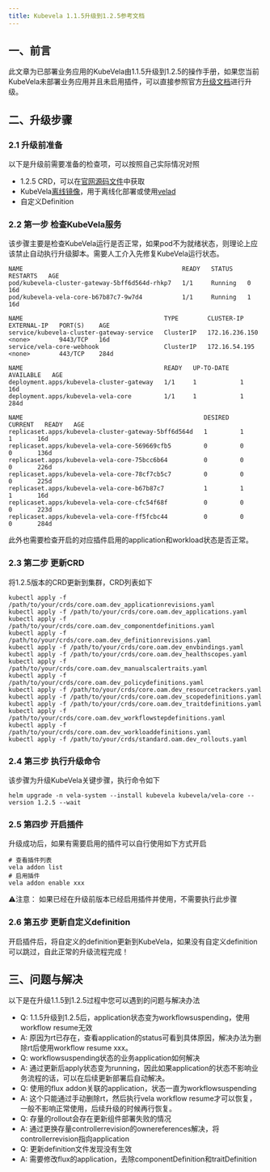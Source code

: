```yaml
---
title: Kubevela 1.1.5升级到1.2.5参考文档
---
```

## 一、前言
此文章为已部署业务应用的KubeVela由1.1.5升级到1.2.5的操作手册，如果您当前KubeVela未部署业务应用并且未启用插件，可以直接参照官方[升级文档](https://kubevela.io/zh/docs/v1.2/platform-engineers/advanced-install#%E5%8D%87%E7%BA%A7)进行升级。
## 二、升级步骤
### 2.1 升级前准备
以下是升级前需要准备的检查项，可以按照自己实际情况对照
- 1.2.5 CRD，可以在[官网源码文件](https://github.com/kubevela/kubevela/tree/v1.2.5/charts/vela-core)中获取
- KubeVela[离线镜像](https://kubevela.io/zh/docs/v1.2/platform-engineers/system-operation/offline-installation)，用于离线化部署或使用[velad](https://github.com/oam-dev/velad)
- 自定义Definition
### 2.2 第一步 检查KubeVela服务
该步骤主要是检查KubeVela运行是否正常，如果pod不为就绪状态，则理论上应该禁止自动执行升级脚本。需要人工介入先修复KubeVela运行状态。
```
NAME                                            READY   STATUS    RESTARTS   AGE
pod/kubevela-cluster-gateway-5bff6d564d-rhkp7   1/1     Running   0          16d
pod/kubevela-vela-core-b67b87c7-9w7d4           1/1     Running   1          16d

NAME                                       TYPE        CLUSTER-IP       EXTERNAL-IP   PORT(S)    AGE
service/kubevela-cluster-gateway-service   ClusterIP   172.16.236.150   <none>        9443/TCP   16d
service/vela-core-webhook                  ClusterIP   172.16.54.195    <none>        443/TCP    284d

NAME                                       READY   UP-TO-DATE   AVAILABLE   AGE
deployment.apps/kubevela-cluster-gateway   1/1     1            1           16d
deployment.apps/kubevela-vela-core         1/1     1            1           284d

NAME                                                  DESIRED   CURRENT   READY   AGE
replicaset.apps/kubevela-cluster-gateway-5bff6d564d   1         1         1       16d
replicaset.apps/kubevela-vela-core-569669cfb5         0         0         0       136d
replicaset.apps/kubevela-vela-core-75bcc6b64          0         0         0       226d
replicaset.apps/kubevela-vela-core-78cf7cb5c7         0         0         0       225d
replicaset.apps/kubevela-vela-core-b67b87c7           1         1         1       16d
replicaset.apps/kubevela-vela-core-cfc54f68f          0         0         0       223d
replicaset.apps/kubevela-vela-core-ff5fcbc44          0         0         0       284d
```
此外也需要检查开启的对应插件启用的application和workload状态是否正常。
### 2.3 第二步 更新CRD
将1.2.5版本的CRD更新到集群，CRD列表如下
```shell
kubectl apply -f /path/to/your/crds/core.oam.dev_applicationrevisions.yaml
kubectl apply -f /path/to/your/crds/core.oam.dev_applications.yaml
kubectl apply -f /path/to/your/crds/core.oam.dev_componentdefinitions.yaml
kubectl apply -f /path/to/your/crds/core.oam.dev_definitionrevisions.yaml
kubectl apply -f /path/to/your/crds/core.oam.dev_envbindings.yaml
kubectl apply -f /path/to/your/crds/core.oam.dev_healthscopes.yaml
kubectl apply -f /path/to/your/crds/core.oam.dev_manualscalertraits.yaml
kubectl apply -f /path/to/your/crds/core.oam.dev_policydefinitions.yaml
kubectl apply -f /path/to/your/crds/core.oam.dev_resourcetrackers.yaml
kubectl apply -f /path/to/your/crds/core.oam.dev_scopedefinitions.yaml
kubectl apply -f /path/to/your/crds/core.oam.dev_traitdefinitions.yaml
kubectl apply -f /path/to/your/crds/core.oam.dev_workflowstepdefinitions.yaml
kubectl apply -f /path/to/your/crds/core.oam.dev_workloaddefinitions.yaml
kubectl apply -f /path/to/your/crds/standard.oam.dev_rollouts.yaml
```
### 2.4 第三步 执行升级命令
该步骤为升级KubeVela关键步骤，执行命令如下
``` shell
helm upgrade -n vela-system --install kubevela kubevela/vela-core --version 1.2.5 --wait
```
### 2.5 第四步 开启插件
升级成功后，如果有需要启用的插件可以自行使用如下方式开启
```shell
# 查看插件列表
vela addon list
# 启用插件
vela addon enable xxx
```
⚠️注意： 如果已经在升级前版本已经启用插件并使用，不需要执行此步骤
### 2.6 第五步 更新自定义definition
开启插件后，将自定义的definition更新到KubeVela，如果没有自定义definition可以跳过，自此正常的升级流程完成！
## 三、问题与解决
以下是在升级1.1.5到1.2.5过程中您可以遇到的问题与解决办法
- Q: 1.1.5升级到1.2.5后，application状态变为workflowsuspending，使用workflow resume无效
- A: 原因为rt已存在，查看application的status可看到具体原因，解决办法为删除rt后使用workflow resume xxx。
- Q: workflowsuspending状态的业务application如何解决
- A: 通过更新后apply状态变为running，因此如果application的状态不影响业务流程的话，可以在后续更新部署后自动解决。
- Q: 使用的flux addon关联的application，状态一直为workflowsuspending
- A: 这个只能通过手动删除rt，然后执行vela workflow resume才可以恢复，一般不影响正常使用，后续升级的时候再行恢复。
- Q: 存量的rollout会存在更新组件部署失败的情况
- A: 通过更换存量controllerrevision的ownereferences解决，将controllerrevision指向application
- Q: 更新definition文件发现没有生效
- A: 需要修改flux的application，去除componentDefinition和traitDefinition
